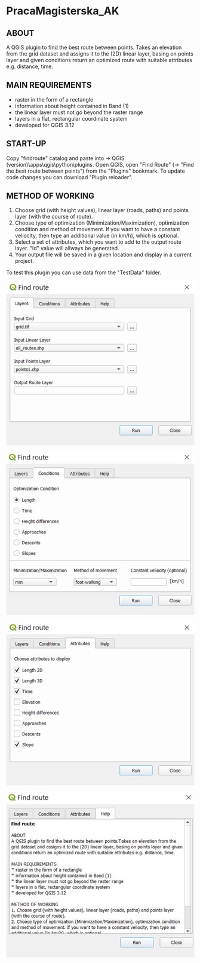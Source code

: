 # PracaMagisterska_AK

## ABOUT
A QGIS plugin to find the best route between points. 
Takes an elevation from the grid dataset and assigns it to the (2D) linear layer, 
basing on points layer and given conditions return an optimized route with suitable attributes e.g. distance, time.

## MAIN REQUIREMENTS
* raster in the form of a rectangle
* information about height contained in Band (1)
* the linear layer must not go beyond the raster range
* layers in a flat, rectangular coordinate system
* developed for QGIS 3.12

## START-UP
Copy "findroute" catalog and paste into -> QGIS (version)\apps\qgis\python\plugins.
Open QGIS, open "Find Route" (-> "Find the best route between points") from the "Plugins" bookmark. 
To update code changes you can download "Plugin reloader".

## METHOD OF WORKING
1. Choose grid (with height values), linear layer (roads, paths) and points layer (with the course of route). 
2. Choose type of optimization (Minimization/Maximization), optimization condition and method of movement. 
   If you want to have a constant veliocity, then type an additional value (in km/h), which is optional.
3. Select a set of attributes, which you want to add to the output route layer. "Id" value will allways be generated.
4. Your output file will be saved in a given location and display in a current project.

To test this plugin you can use data from the "TestData" folder.

![App](pictures/1.JPG)

![App](pictures/2.JPG)

![App](pictures/3.JPG)

![App](pictures/4.JPG)




